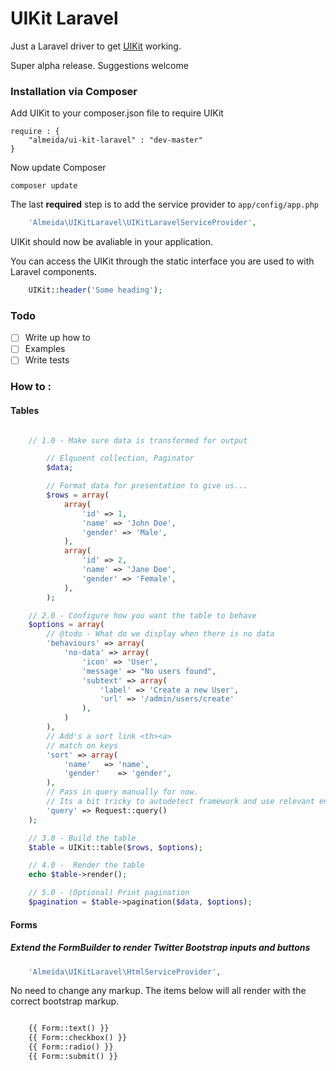 # UIKit Laravel

Just a Laravel driver to get [UIKit](https://github.com/arnold-almeida/UIKit) working.

Super alpha release. Suggestions welcome

### Installation via Composer

Add UIKit to your composer.json file to require UIKit

	require : {
		"almeida/ui-kit-laravel" : "dev-master"
	}

Now update Composer

	composer update

The last **required** step is to add the service provider to `app/config/app.php`

```php
	'Almeida\UIKitLaravel\UIKitLaravelServiceProvider',
```

UIKit should now be avaliable in your application.

You can access the UIKit through the static interface you are used to with Laravel components.

```php
	UIKit::header('Some heading');
```


### Todo

- [ ] Write up how to
- [ ] Examples
- [ ] Write tests

### How to :

#### Tables


``` php

	// 1.0 - Make sure data is transformed for output

		// Elquoent collection, Paginator
		$data;

		// Format data for presentation to give us...
		$rows = array(
			array(
				'id' => 1,
				'name' => 'John Doe',
				'gender' => 'Male',
			),
			array(
				'id' => 2,
				'name' => 'Jane Doe',
				'gender' => 'Female',
			),
		);

	// 2.0 - Configure how you want the table to behave
	$options = array(
		// @todo - What do we display when there is no data
		'behaviours' => array(
			'no-data' => array(
				'icon' => 'User',
				'message' => "No users found",
				'subtext' => array(
					'label' => 'Create a new User',
					'url' => '/admin/users/create'
				),
			)
		),
		// Add's a sort link <th><a>
		// match on keys
		'sort' => array(
			'name'   => 'name',
			'gender'    => 'gender',
		),
		// Pass in query manually for now.
		// Its a bit tricky to autodetect framework and use relevant env objects
		'query' => Request::query()
	);

	// 3.0 - Build the table
	$table = UIKit::table($rows, $options);

	// 4.0 -  Render the table
	echo $table->render();

	// 5.0 - (Optional) Print pagination
	$pagination = $table->pagination($data, $options);


```

#### Forms

##### Extend the FormBuilder to render Twitter Bootstrap inputs and buttons

```php
	'Almeida\UIKitLaravel\HtmlServiceProvider',
```

No need to change any markup. The items below will all render with the correct bootstrap markup.


```php

	{{ Form::text() }}
	{{ Form::checkbox() }}
	{{ Form::radio() }}
	{{ Form::submit() }}

```

